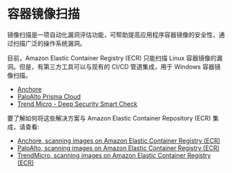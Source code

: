 # 容器镜像扫描

镜像扫描是一项自动化漏洞评估功能，可帮助提高应用程序容器镜像的安全性，通过扫描广泛的操作系统漏洞。

目前，Amazon Elastic Container Registry (ECR) 只能扫描 Linux 容器镜像的漏洞。但是，有第三方工具可以与现有的 CI/CD 管道集成，用于 Windows 容器镜像扫描。

* [Anchore](https://anchore.com/blog/scanning-windows-container-images/)
* [PaloAlto Prisma Cloud ](https://docs.paloaltonetworks.com/prisma/prisma-cloud/prisma-cloud-admin-compute/vulnerability_management/windows_image_scanning.html)
* [Trend Micro - Deep Security Smart Check](https://www.trendmicro.com/en_us/business/products/hybrid-cloud/smart-check-image-scanning.html)

要了解如何将这些解决方案与 Amazon Elastic Container Repository (ECR) 集成，请查看:

* [Anchore, scanning images on Amazon Elastic Container Registry (ECR)](https://anchore.com/blog/scanning-images-on-amazon-elastic-container-registry/)
* [PaloAlto, scanning images on Amazon Elastic Container Registry (ECR)](https://docs.paloaltonetworks.com/prisma/prisma-cloud/prisma-cloud-admin-compute/vulnerability_management/registry_scanning0/scan_ecr.html)
* [TrendMicro, scanning images on Amazon Elastic Container Registry (ECR)](https://cloudone.trendmicro.com/docs/container-security/sc-about/)